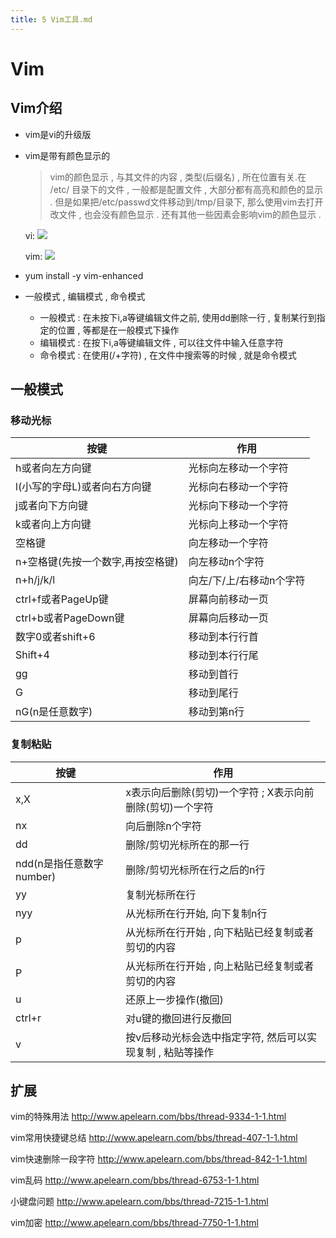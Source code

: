 ```yaml
---
title: 5 Vim工具.md
---
```


# Vim

## Vim介绍
* vim是vi的升级版

* vim是带有颜色显示的

	> vim的颜色显示 , 与其文件的内容 , 类型(后缀名) , 所在位置有关.在 /etc/ 目录下的文件 , 一般都是配置文件 , 大部分都有高亮和颜色的显示 . 但是如果把/etc/passwd文件移动到/tmp/目录下, 那么使用vim去打开改文件 , 也会没有颜色显示 . 还有其他一些因素会影响vim的颜色显示 .

	vi:
	![](http://oqjg6c4c1.bkt.clouddn.com/201708222141_73.png)
	
	vim:
	![](http://oqjg6c4c1.bkt.clouddn.com/201708222142_572.png)

* yum install -y vim-enhanced


* 一般模式 , 编辑模式 , 命令模式
	*  一般模式 : 在未按下i,a等键编辑文件之前, 使用dd删除一行 , 复制某行到指定的位置 , 等都是在一般模式下操作
	*  编辑模式 : 在按下i,a等键编辑文件 , 可以往文件中输入任意字符
	*  命令模式 : 在使用(/+字符) , 在文件中搜索等的时候 , 就是命令模式


## 一般模式

### 移动光标

按键 | 作用
--- | ---
h或者向左方向键 | 光标向左移动一个字符
l(小写的字母L)或者向右方向键 | 光标向右移动一个字符
j或者向下方向键 | 光标向下移动一个字符
k或者向上方向键 | 光标向上移动一个字符
空格键 | 向左移动一个字符
n+空格键(先按一个数字,再按空格键) | 向左移动n个字符
n+h/j/k/l | 向左/下/上/右移动n个字符
ctrl+f或者PageUp键 | 屏幕向前移动一页
ctrl+b或者PageDown键 | 屏幕向后移动一页
数字0或者shift+6 | 移动到本行行首
Shift+4 | 移动到本行行尾
gg | 移动到首行
G | 移动到尾行
nG(n是任意数字) | 移动到第n行

### 复制粘贴

按键 | 作用
--- | ---
x,X | x表示向后删除(剪切)一个字符 ; X表示向前删除(剪切)一个字符
nx | 向后删除n个字符
dd | 删除/剪切光标所在的那一行
ndd(n是指任意数字number) | 删除/剪切光标所在行之后的n行
yy | 复制光标所在行
nyy | 从光标所在行开始, 向下复制n行
p | 从光标所在行开始 , 向下粘贴已经复制或者剪切的内容
P | 从光标所在行开始 , 向上粘贴已经复制或者剪切的内容
u | 还原上一步操作(撤回)
ctrl+r | 对u键的撤回进行反撤回
v | 按v后移动光标会选中指定字符, 然后可以实现复制 , 粘贴等操作









## 扩展
vim的特殊用法 http://www.apelearn.com/bbs/thread-9334-1-1.html 

vim常用快捷键总结 http://www.apelearn.com/bbs/thread-407-1-1.html 

vim快速删除一段字符 http://www.apelearn.com/bbs/thread-842-1-1.html 

vim乱码 http://www.apelearn.com/bbs/thread-6753-1-1.html 

小键盘问题 http://www.apelearn.com/bbs/thread-7215-1-1.html 

vim加密  http://www.apelearn.com/bbs/thread-7750-1-1.html 




